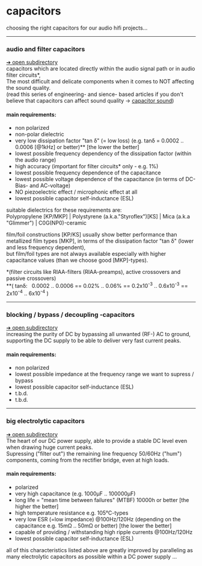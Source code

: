 # capacitors  
choosing the right capacitors for our audio hifi projects...  

----
### audio and filter capacitors  
<a href="audio and filter capacitors">➔ open subdirectory</a>  
capacitors which are located directly within the audio signal path or in audio filter circuits\*,  
The most difficult and delicate components when it comes to NOT affecting the sound quality.  
(read this series of engineering- and sience- based articles if you don't believe that capacitors can affect sound quality -> <a href="https://github.com/analoghifi/capacitors/tree/main/audio%20and%20filter%20capacitors/docs/capacitor%20sound">capacitor sound</a>)  
   
#### main requirements:
 - non polarized  
 - non-polar dielectric
 - very low dissipation factor "tan δ" (= low loss) (e.g. tanδ = 0.0002 .. 0.0006 \[@1kHz\] or better)\*\* \[the lower the better\]
 - lowest possible frequency dependency of the dissipation factor (within the audio range)  
 - high accuracy (important for filter circuits\* only - e.g. 1%)  
 - lowest possible frequency dependence of the capacitance
 - lowest possible voltage dependence of the capacitance (in terms of DC-Bias- and AC-voltage)  
 - NO piezoelectric effect / microphonic effect at all
 - lowest possible capacitor self-inductance (ESL)

suitable dielectrics for these requirements are:  
Polypropylene \[KP/MKP\] | Polystyrene (a.k.a."Styroflex")\[KS\] | Mica (a.k.a "Glimmer") | C0G(NP0)-ceramic  

film/foil constructions \[KP/KS\] usually show better performance than metallized film types \[MKP\], in terms of the dissipation factor "tan δ" (lower and less frequency dependent),  
but film/foil types are not always available especially with higher capacitance values (than we choose good \[MKP\]-types).  
  
\*(filter circuits like RIAA-filters (RIAA-preamps), active crossovers and passive crossovers)  
\*\*( tanδ:&nbsp;&nbsp;&nbsp;0.0002 .. 0.0006 == 0.02% .. 0.06% == 0.2x10<sup>-3</sup> .. 0.6x10<sup>-3</sup> == 2x10<sup>-4</sup> .. 6x10<sup>-4</sup> )  

----
### blocking / bypass / decoupling -capacitors  
<a href="blocking or bypass capacitors">➔ open subdirectory</a>   
increasing the purity of DC by bypassing all unwanted (RF-) AC to ground,   
supporting the DC supply to be able to deliver very fast current peaks.  
#### main requirements:
 - non polarized  
 - lowest possible impedance at the frequency range we want to supress / bypass
 - lowest possible capacitor self-inductance (ESL)
 - t.b.d.
 - t.b.d.
----
### big electrolytic capacitors  
<a href="big electrolytic capacitors">➔ open subdirectory</a>   
The heart of our DC power supply, able to provide a stable DC level even when drawing huge current peaks.  
Supressing ("filter out") the remaining line frequency 50/60Hz ("hum") components, coming from the rectifier bridge, even at high loads.  
#### main requirements:
 - polarized  
 - very high capacitance (e.g. 1000µF .. 100000µF)
 - long life = \"mean time between failures\" (MTBF) 10000h or better \[the higher the better\]
 - high temperature resistance e.g. 105°C-types
 - very low ESR (=low impedance) @100Hz/120Hz (depending on the capacitance e.g. 15mΩ .. 50mΩ or better) \[the lower the better\]
 - capable of providing / withstanding high ripple currents @100Hz/120Hz  
 - lowest possible capacitor self-inductance (ESL)

all of this characteristics listed above are greatly improved by paralleling as many electrolytic capacitors as possible within a DC power supply ...  
